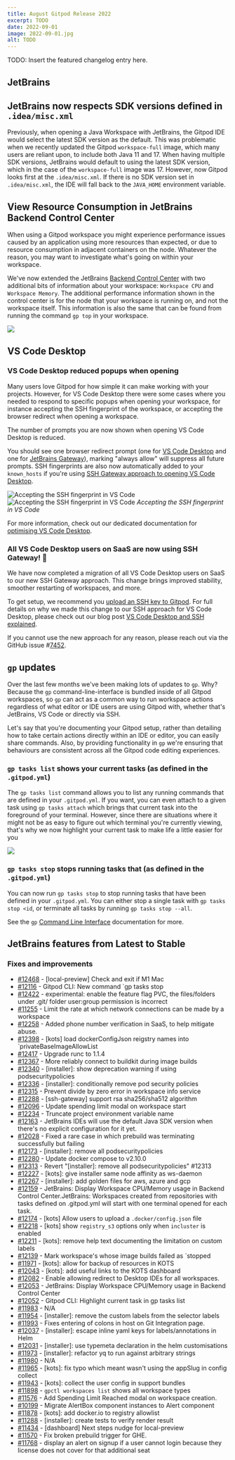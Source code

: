 ```yaml
---
title: August Gitpod Release 2022
excerpt: TODO
date: 2022-09-01
image: 2022-09-01.jpg
alt: TODO
---
```


<script>
  import Contributors from "$lib/components/changelog/contributors.svelte";
</script>

TODO: Insert the featured changelog entry here.

<p><Contributors usernames="" /></p>

## JetBrains

## JetBrains now respects SDK versions defined in `.idea/misc.xml`

Previously, when opening a Java Workspace with JetBrains, the Gitpod IDE would select the latest SDK version as the default. This was problematic when we recently updated the Gitpod `workspace-full` image, which many users are reliant upon, to include both Java 11 and 17. When having multiple SDK versions, JetBrains would default to using the latest SDK version, which in the case of the `workspace-full` image was 17. However, now Gitpod looks first at the `.idea/misc.xml`. If there is no SDK version set in `.idea/misc.xml`, the IDE will fall back to the `JAVA_HOME` environment variable.

## View Resource Consumption in JetBrains Backend Control Center

When using a Gitpod workspace you might experience performance issues caused by an application using more resources than expected, or due to resource consumption in adjacent containers on the node. Whatever the reason, you may want to investigate what's going on within your workspace.

We've now extended the JetBrains [Backend Control Center](https://www.jetbrains.com/help/idea/work-inside-remote-project.html#control_center) with two additional bits of information about your workspace: `Workspace CPU` and `Workspace Memory`. The additional performance information shown in the control center is for the node that your workspace is running on, and not the workspace itself. This information is also the same that can be found from running the command `gp top` in your workspace.

![](/images/jetbrains-gateway/jetbrains-performance-center.png)

## VS Code Desktop

### VS Code Desktop reduced popups when opening

Many users love Gitpod for how simple it can make working with your projects. However, for VS Code Desktop there were some cases where you needed to respond to specific popups when opening your workspace, for instance accepting the SSH fingerprint of the workspace, or accepting the browser redirect when opening a workspace.

The number of prompts you are now shown when opening VS Code Desktop is reduced.

You should see one browser redirect prompt (one for [VS Code Desktop](/docs/ides-and-editors/vscode) and one for [JetBrains Gateway](/docs/ides-and-editors/jetbrains-gateway)), marking "always allow" will suppress all future prompts. SSH fingerprints are also now automatically added to your `known_hosts` if you're using [SSH Gateway approach to opening VS Code Desktop](/docs/ides-and-editors/vscode#connecting-to-vs-code-desktop-ssh).

![Accepting the SSH fingerprint in VS Code](/images/editors/vscode-ssh-fingerprint-light-theme.png)
![Accepting the SSH fingerprint in VS Code](/images/editors/vscode-ssh-fingerprint-dark-theme.png)
_Accepting the SSH fingerprint in VS Code_

For more information, check out our dedicated documentation for [optimising VS Code Desktop](/docs/ides-and-editors/vscode#optimizing-vs-code-desktop).

### All VS Code Desktop users on SaaS are now using SSH Gateway! 🎉

We have now completed a migration of all VS Code Desktop users on SaaS to our new SSH Gateway approach. This change brings improved stability, smoother restarting of workspaces, and more.

To get setup, we recommend you [upload an SSH key to Gitpod](https://www.gitpod.io/docs/configure/ssh#upload-an-ssh-key-to-gitpod). For full details on why we made this change to our SSH approach for VS Code Desktop, please check out our blog post [VS Code Desktop and SSH explained](https://www.gitpod.io/blog/vscode-desktop-ssh-updates).

If you cannot use the new approach for any reason, please reach out via the GitHub issue #[7452](https://github.com/gitpod-io/gitpod/issues/7452).

## `gp` updates

Over the last few months we've been making lots of updates to `gp`. Why? Because the `gp` command-line-interface is bundled inside of all Gitpod workspaces, so `gp` can act as a common way to run workspace actions regardless of what editor or IDE users are using Gitpod with, whether that's JetBrains, VS Code or directly via SSH.

Let's say that you're documenting your Gitpod setup, rather than detailing how to take certain actions directly within an IDE or editor, you can easily share commands. Also, by providing functionality in `gp` we're ensuring that behaviours are consistent across all the Gitpod code editing experiences.

### `gp tasks list` shows your current tasks (as defined in the `.gitpod.yml`)

The `gp tasks list` command allows you to list any running commands that are defined in your `.gitpod.yml`. If you want, you can even attach to a given task using `gp tasks attach` which brings that current task into the foreground of your terminal. However, since there are situations where it might not be as easy to figure out which terminal you're currently viewing, that's why we now highlight your current task to make life a little easier for you

![](/images/editors/gp-task-list-highlight.png)

### `gp tasks stop` stops running tasks that (as defined in the `.gitpod.yml`)

You can now run `gp tasks stop` to stop running tasks that have been defined in your `.gitpod.yml`. You can either stop a single task with `gp tasks stop <id`, or terminate all tasks by running `gp tasks stop --all`.

See the `gp` [Command Line Interface](/docs/command-line-interface#stop-1) documentation for more.

## JetBrains features from Latest to Stable

<!-- TODO: Add about multiple tasks in JetBrains view -->

### Fixes and improvements

- [#12468](https://github.com/gitpod-io/gitpod/pull/12468) - [local-preview] Check and exit if M1 Mac <Contributors usernames="Pothulapati,corneliusludmann" />
- [#12116](https://github.com/gitpod-io/gitpod/pull/12116) - Gitpod CLI: New command `gp tasks stop <Contributors usernames="akosyakov,andreafalzetti,felladrin,filiptronicek,mustard-mh" />
- [#12422](https://github.com/gitpod-io/gitpod/pull/12422) - experimental: enable the feature flag PVC, the files/folders under .git/ folder user:group permission is incorrect <Contributors usernames="aledbf,andreafalzetti,jenting,mustard-mh,sagor999" />
- [#11255](https://github.com/gitpod-io/gitpod/pull/11255) - Limit the rate at which network connections can be made by a workspace <Contributors usernames="Furisto,MrSimonEmms,aledbf,geropl,jenting,kylos101,sagor999,utam0k" />
- [#12258](https://github.com/gitpod-io/gitpod/pull/12258) - Added phone number verification in SaaS, to help mitigate abuse. <Contributors usernames="AlexTugarev,corneliusludmann,gtsiolis,jldec,kylos101,svenefftinge" />
- [#12398](https://github.com/gitpod-io/gitpod/pull/12398) - [kots] load dockerConfigJson reigstry names into `privateBaseImageAllowList <Contributors usernames="MrSimonEmms,Pothulapati,lucasvaltl,nandajavarma" />
- [#12417](https://github.com/gitpod-io/gitpod/pull/12417) - Upgrade runc to 1.1.4 <Contributors usernames="aledbf,utam0k" />
- [#12367](https://github.com/gitpod-io/gitpod/pull/12367) - More reliably connect to buildkit during image builds <Contributors usernames="jenting,utam0k" />
- [#12340](https://github.com/gitpod-io/gitpod/pull/12340) - [installer]: show deprecation warning if using podsecuritypolicies <Contributors usernames="MrSimonEmms,corneliusludmann" />
- [#12336](https://github.com/gitpod-io/gitpod/pull/12336) - [installer]: conditionally remove pod security policies <Contributors usernames="MrSimonEmms,jenting,nandajavarma" />
- [#12315](https://github.com/gitpod-io/gitpod/pull/12315) - Prevent divide by zero error in workspace info service <Contributors usernames="Furisto,jenting,kylos101,utam0k" />
- [#12288](https://github.com/gitpod-io/gitpod/pull/12288) - [ssh-gateway] support rsa sha256/sha512 algorithm <Contributors usernames="MrSimonEmms,akosyakov,iQQBot,jeanp413,sagor999" />
- [#12096](https://github.com/gitpod-io/gitpod/pull/12096) - Update spending limit modal on workspace start <Contributors usernames="geropl,gtsiolis,jankeromnes,jldec,laushinka" />
- [#12234](https://github.com/gitpod-io/gitpod/pull/12234) - Truncate project environment variable name <Contributors usernames="geropl,gtsiolis" />
- [#12163](https://github.com/gitpod-io/gitpod/pull/12163) - JetBrains IDEs will use the default Java SDK version when there's no explicit configuration for it yet. <Contributors usernames="akosyakov,andreafalzetti,felladrin" />
- [#12028](https://github.com/gitpod-io/gitpod/pull/12028) - Fixed a rare case in which prebuild was terminating successfully but failing <Contributors usernames="jenting,sagor999,utam0k" />
- [#12173](https://github.com/gitpod-io/gitpod/pull/12173) - [installer]: remove all podsecuritypolicies <Contributors usernames="MrSimonEmms,aledbf,corneliusludmann,csweichel,jenting" />
- [#12280](https://github.com/gitpod-io/gitpod/pull/12280) - Update docker compose to v2.10.0 <Contributors usernames="aledbf,sagor999" />
- [#12313](https://github.com/gitpod-io/gitpod/pull/12313) - Revert "[installer]: remove all podsecuritypolicies" #12313 <Contributors usernames="MrSimonEmms,adrienthebo,sagor999" />
- [#12227](https://github.com/gitpod-io/gitpod/pull/12227) - [kots]: give installer same node affinity as ws-daemon <Contributors usernames="MrSimonEmms,nandajavarma" />
- [#12267](https://github.com/gitpod-io/gitpod/pull/12267) - [installer]: add golden files for aws, azure and gcp <Contributors usernames="MrSimonEmms,adrienthebo" />
- [#12159](https://github.com/gitpod-io/gitpod/pull/12159) - JetBrains: Display Workspace CPU/Memory usage in Backend Control Center.JetBrains: Workspaces created from repositories with tasks defined on .gitpod.yml will start with one terminal opened for each task. <Contributors usernames="akosyakov,andreafalzetti,felladrin" />
- [#12174](https://github.com/gitpod-io/gitpod/pull/12174) - [kots] Allow users to upload a `.docker/config.json` file <Contributors usernames="MrSimonEmms,Pothulapati,lucasvaltl" />
- [#12218](https://github.com/gitpod-io/gitpod/pull/12218) - [kots] show `registry_s3` options only when `incluster` is enabled <Contributors usernames="MrSimonEmms,Pothulapati" />
- [#12211](https://github.com/gitpod-io/gitpod/pull/12211) - [kots]: remove help text documenting the limitation on custom labels <Contributors usernames="MrSimonEmms,adrienthebo" />
- [#12139](https://github.com/gitpod-io/gitpod/pull/12139) - Mark workspace's whose image builds failed as `stopped <Contributors usernames="geropl,laushinka" />
- [#11971](https://github.com/gitpod-io/gitpod/pull/11971) - [kots]: allow for backup of resources in KOTS <Contributors usernames="MrSimonEmms,corneliusludmann" />
- [#12043](https://github.com/gitpod-io/gitpod/pull/12043) - [kots]: add useful links to the KOTS dashboard <Contributors usernames="MrSimonEmms,corneliusludmann,lucasvaltl" />
- [#12082](https://github.com/gitpod-io/gitpod/pull/12082) - Enable allowing redirect to Desktop IDEs for all workspaces. <Contributors usernames="akosyakov,felladrin,loujaybee" />
- [#12053](https://github.com/gitpod-io/gitpod/pull/12053) - JetBrains: Display Workspace CPU/Memory usage in Backend Control Center <Contributors usernames="akosyakov,andreafalzetti,felladrin" />
- [#12052](https://github.com/gitpod-io/gitpod/pull/12052) - Gitpod CLI: Highlight current task in gp tasks list <Contributors usernames="akosyakov,andreafalzetti,felladrin,filiptronicek,jeanp413" />
- [#11983](https://github.com/gitpod-io/gitpod/pull/11983) - N/A <Contributors usernames="jenting,utam0k" />
- [#11954](https://github.com/gitpod-io/gitpod/pull/11954) - [installer]: remove the custom labels from the selector labels <Contributors usernames="MrSimonEmms,aledbf,andrew-farries,cooperbenson-qz,corneliusludmann,felladrin" />
- [#11993](https://github.com/gitpod-io/gitpod/pull/11993) - Fixes entering of colons in host on Git Integration page. <Contributors usernames="AlexTugarev,andrew-farries" />
- [#12037](https://github.com/gitpod-io/gitpod/pull/12037) - [installer]: escape inline yaml keys for labels/annotations in Helm <Contributors usernames="MrSimonEmms,adrienthebo" />
- [#12031](https://github.com/gitpod-io/gitpod/pull/12031) - [installer]: use typemeta declaration in the helm customisations <Contributors usernames="MrSimonEmms,nandajavarma" />
- [#11973](https://github.com/gitpod-io/gitpod/pull/11973) - [installer]: refactor yq to run against arbitrary strings <Contributors usernames="MrSimonEmms,corneliusludmann" />
- [#11980](https://github.com/gitpod-io/gitpod/pull/11980) - N/A <Contributors usernames="andrew-farries,jenting" />
- [#11965](https://github.com/gitpod-io/gitpod/pull/11965) - [kots]: fix typo which meant wasn't using the appSlug in config collect <Contributors usernames="MrSimonEmms,Pothulapati" />
- [#11943](https://github.com/gitpod-io/gitpod/pull/11943) - [kots]: collect the user config in support bundles <Contributors usernames="MrSimonEmms,Pothulapati" />
- [#11898](https://github.com/gitpod-io/gitpod/pull/11898) - `gpctl workspaces list` shows all workspace types <Contributors usernames="jenting,utam0k" />
- [#11576](https://github.com/gitpod-io/gitpod/pull/11576) - Add Spending Limit Reached modal on workspace creation. <Contributors usernames="AlexTugarev,geropl" />
- [#10199](https://github.com/gitpod-io/gitpod/pull/10199) - Migrate AlertBox component instances to Alert component <Contributors usernames="KevSlashNull,andrew-farries,gtsiolis,meysholdt" />
- [#11878](https://github.com/gitpod-io/gitpod/pull/11878) - [kots]: add docker.io to registry allowlist <Contributors usernames="MrSimonEmms,mrzarquon,nandajavarma" />
- [#11288](https://github.com/gitpod-io/gitpod/pull/11288) - [installer]: create tests to verify render result <Contributors usernames="MrSimonEmms,corneliusludmann,iQQBot,lucasvaltl" />
- [#11434](https://github.com/gitpod-io/gitpod/pull/11434) - [dashboard] Next steps nudge for local-preview <Contributors usernames="MrSimonEmms,Pothulapati,andrew-farries,gtsiolis,lucasvaltl" />
- [#11570](https://github.com/gitpod-io/gitpod/pull/11570) - Fix broken prebuild trigger for GHE. <Contributors usernames="AlexTugarev,geropl" />
- [#11768](https://github.com/gitpod-io/gitpod/pull/11768) - display an alert on signup if a user cannot login because they license does not cover for that additional seat <Contributors usernames="AlexTugarev,geropl,gtsiolis,lucasvaltl" />
